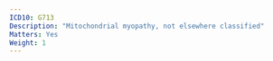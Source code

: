 ```yaml
---
ICD10: G713
Description: "Mitochondrial myopathy, not elsewhere classified"
Matters: Yes
Weight: 1
---
```

